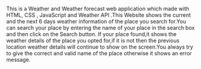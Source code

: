 This is a Weather and Weather forecast web application which made with HTML, CSS , JavaScript and Weather API .This Website shows the current and the next 6 days weather information of the place you search for.You can search your place by entering the name of your place in the search box and then click on the Search button. If your place found,it shows the weather details of the place you opted for,if it is not then the previous location weather details will continue to show on the screen.You always try to give the correct and valid name of the place otherwise it shows an error message.
